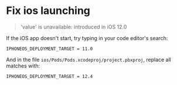# Fix ios launching

> 'value' is unavailable: introduced in iOS 12.0


If the iOS app doesn't start, try typing in your code editor's search:

```
IPHONEOS_DEPLOYMENT_TARGET = 11.0
```

And in the file `ios/Pods/Pods.xcodeproj/project.pbxproj`, replace all matches with:

```
IPHONEOS_DEPLOYMENT_TARGET = 12.4
```